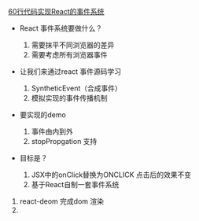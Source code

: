 [60行代码实现React的事件系统](https://juejin.cn/post/7058444361888956446)

- React 事件系统要做什么？
    1. 需要抹平不同浏览器的差异
    2. 需要考虑所有浏览器事件   

- 让我们来通过react 事件源码学习
    1. SyntheticEvent（合成事件）
    2. 模拟实现的事件传播机制

- 要实现的demo
    1. 事件由内到外
    2. stopPropgation 支持

- 目标是？
    1. JSX中的onClick替换为ONCLICK 点击后的效果不变
    2. 基于React自制一套事件系统

1. react-deom 完成dom 渲染
2. 

